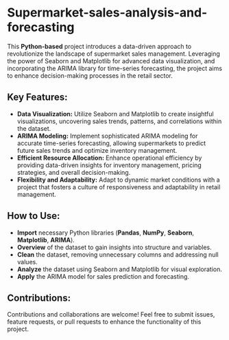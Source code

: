 # Supermarket-sales-analysis-and-forecasting
This **Python-based** project introduces a data-driven approach to revolutionize the landscape of supermarket sales management. Leveraging the power of Seaborn and Matplotlib for advanced data visualization, and incorporating the ARIMA library for time-series forecasting, the project aims to enhance decision-making processes in the retail sector.

## Key Features:

* **Data Visualization:** Utilize Seaborn and Matplotlib to create insightful visualizations, uncovering sales trends, patterns, and correlations within the dataset.
* **ARIMA Modeling:** Implement sophisticated ARIMA modeling for accurate time-series forecasting, allowing supermarkets to predict future sales trends and optimize inventory management.
* **Efficient Resource Allocation:** Enhance operational efficiency by providing data-driven insights for inventory management, pricing strategies, and overall decision-making.
* **Flexibility and Adaptability:** Adapt to dynamic market conditions with a project that fosters a culture of responsiveness and adaptability in retail management.

## How to Use:

* **Import** necessary Python libraries (**Pandas**, **NumPy**, **Seaborn**, **Matplotlib**, **ARIMA**).
* **Overview** of the dataset to gain insights into structure and variables.
* **Clean** the dataset, removing unnecessary columns and addressing null values.
* **Analyze** the dataset using Seaborn and Matplotlib for visual exploration.
* **Apply** the ARIMA model for sales prediction and forecasting.

## Contributions:
Contributions and collaborations are welcome! Feel free to submit issues, feature requests, or pull requests to enhance the functionality of this project.
